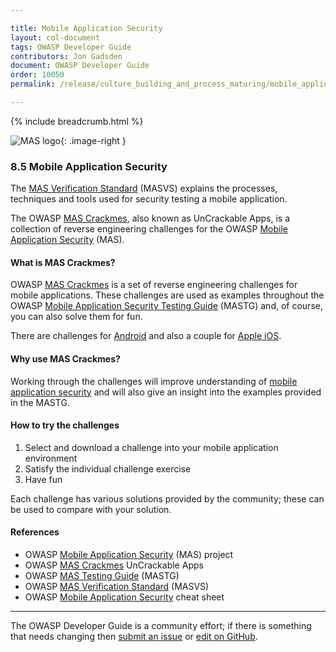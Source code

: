 ```yaml
---

title: Mobile Application Security
layout: col-document
tags: OWASP Developer Guide
contributors: Jon Gadsden
document: OWASP Developer Guide
order: 10050
permalink: /release/culture_building_and_process_maturing/mobile_application_security/

---
```


{% include breadcrumb.html %}

<style type="text/css">
.image-right {
  height: 180px;
  display: block;
  margin-left: auto;
  margin-right: auto;
  float: right;
}
</style>

![MAS logo](../../../assets/images/logos/mas.png "OWASP MAS"){: .image-right }

### 8.5 Mobile Application Security

The [MAS Verification Standard][masvs] (MASVS) explains the processes, techniques
and tools used for security testing a mobile application.

The OWASP [MAS Crackmes][mascrack], also known as UnCrackable Apps,
is a collection of reverse engineering challenges for the OWASP [Mobile Application Security][masproject] (MAS).

#### What is MAS Crackmes?

OWASP [MAS Crackmes][mascrack] is a set of reverse engineering challenges for mobile applications.
These challenges are used as examples throughout the OWASP [Mobile Application Security Testing Guide][mastg] (MASTG)
and, of course, you can also solve them for fun.

There are challenges for [Android][masandroid] and also a couple for [Apple iOS][masios].

#### Why use MAS Crackmes?

Working through the challenges will improve understanding of [mobile application security][csmas]
and will also give an insight into the examples provided in the MASTG.

#### How to try the challenges

1. Select and download a challenge into your mobile application environment
2. Satisfy the individual challenge exercise
3. Have fun

Each challenge has various solutions provided by the community; these can be used to compare with your solution.

#### References

* OWASP [Mobile Application Security][masproject] (MAS) project
* OWASP [MAS Crackmes][mascrack] UnCrackable Apps
* OWASP [MAS Testing Guide][mastg] (MASTG)
* OWASP [MAS Verification Standard][masvs] (MASVS)
* OWASP [Mobile Application Security][csmas] cheat sheet

----

The OWASP Developer Guide is a community effort; if there is something that needs changing
then [submit an issue][issue1005] or [edit on GitHub][edit1005].

[csmas]: https://cheatsheetseries.owasp.org/cheatsheets/Mobile_Application_Security_Cheat_Sheet
[edit1005]: https://github.com/OWASP/www-project-developer-guide/blob/main/draft/10-culture-process/05-mas.md
[issue1005]: https://github.com/OWASP/www-project-developer-guide/issues/new?labels=enhancement&template=request.md&title=Update:%2010-culture-process/05-mas
[masproject]: https://owasp.org/www-project-mobile-app-security/
[masandroid]: https://mas.owasp.org/crackmes/Android/
[mascrack]: https://mas.owasp.org/crackmes/
[masios]: https://mas.owasp.org/crackmes/iOS/
[mastg]: https://mas.owasp.org/MASTG/
[masvs]: https://mas.owasp.org/MASVS/
